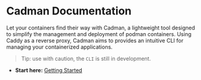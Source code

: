 # Cadman Documentation

Let your containers find their way with Cadman, a lightweight tool designed to simplify the management and deployment of podman containers. Using Caddy as a reverse proxy, Cadman aims to provides an intuitive CLI for managing your containerized applications.

> Tip: use with caution, the `CLI` is still in development.

- **Start here:** [Getting Started](getting-started.md)
 